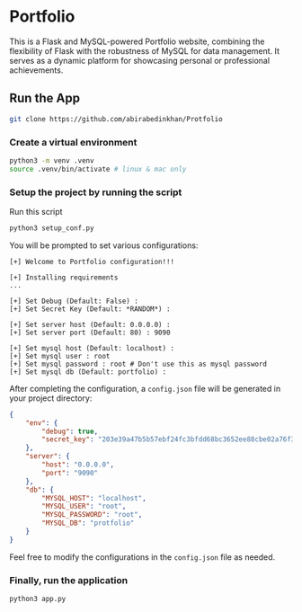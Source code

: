 # Portfolio

This is a Flask and MySQL-powered Portfolio website, combining the flexibility of Flask with the robustness of MySQL for data management. It serves as a dynamic platform for showcasing personal or professional achievements.

## Run the App
```bash
git clone https://github.com/abirabedinkhan/Protfolio
```
### Create a virtual environment
```bash
python3 -m venv .venv
source .venv/bin/activate # linux & mac only
```

### Setup the project by running the script
Run this script
```bash
python3 setup_conf.py
```
You will be prompted to set various configurations:
```log
[+] Welcome to Portfolio configuration!!!

[+] Installing requirements
...

[+] Set Debug (Default: False) :
[+] Set Secret Key (Default: *RANDOM*) :

[+] Set server host (Default: 0.0.0.0) :
[+] Set server port (Default: 80) : 9090

[+] Set mysql host (Default: localhost) :
[+] Set mysql user : root
[+] Set mysql password : root # Don't use this as mysql password
[+] Set mysql db (Default: portfolio) :
```
After completing the configuration, a `config.json` file will be generated in your project directory:
```json
{
    "env": {
        "debug": true,
        "secret_key": "203e39a47b5b57ebf24fc3bfdd68bc3652ee88cbe02a76f3badf2094616a958e"
    },
    "server": {
        "host": "0.0.0.0",
        "port": "9090"
    },
    "db": {
        "MYSQL_HOST": "localhost",
        "MYSQL_USER": "root",
        "MYSQL_PASSWORD": "root",
        "MYSQL_DB": "protfolio"
    }
}
```
Feel free to modify the configurations in the `config.json` file as needed.

### Finally, run the application
```bash
python3 app.py
```